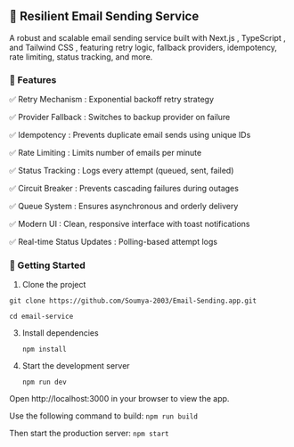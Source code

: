 ## 📨 Resilient Email Sending Service
A robust and scalable email sending service built with Next.js , TypeScript , and Tailwind CSS , featuring retry logic, fallback providers, idempotency, 
rate limiting, status tracking, and more.

### 🧩 Features
✅ Retry Mechanism : Exponential backoff retry strategy

✅ Provider Fallback : Switches to backup provider on failure

✅ Idempotency : Prevents duplicate email sends using unique IDs

✅ Rate Limiting : Limits number of emails per minute

✅ Status Tracking : Logs every attempt (queued, sent, failed)

✅ Circuit Breaker : Prevents cascading failures during outages

✅ Queue System : Ensures asynchronous and orderly delivery

✅ Modern UI : Clean, responsive interface with toast notifications

✅ Real-time Status Updates : Polling-based attempt logs

### 🚀 Getting Started
1. Clone the project

  `git clone https://github.com/Soumya-2003/Email-Sending.app.git`

  `cd email-service`

3. Install dependencies
   
    `npm install`

5. Start the development server
   
     `npm run dev`

Open http://localhost:3000 in your browser to view the app.

Use the following command to build: `npm run build`

Then start the production server: `npm start`
